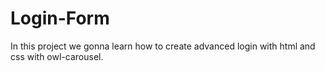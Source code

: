 # Login-Form
 In this project we gonna learn how to create advanced login with html and css with owl-carousel.
